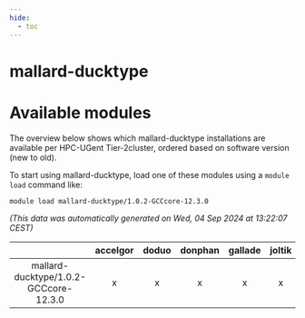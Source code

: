 ```yaml
---
hide:
  - toc
---
```


mallard-ducktype
================

# Available modules


The overview below shows which mallard-ducktype installations are available per HPC-UGent Tier-2cluster, ordered based on software version (new to old).

To start using mallard-ducktype, load one of these modules using a `module load` command like:

```shell
module load mallard-ducktype/1.0.2-GCCcore-12.3.0
```

*(This data was automatically generated on Wed, 04 Sep 2024 at 13:22:07 CEST)*  

| |accelgor|doduo|donphan|gallade|joltik|shinx|skitty|
| :---: | :---: | :---: | :---: | :---: | :---: | :---: | :---: |
|mallard-ducktype/1.0.2-GCCcore-12.3.0|x|x|x|x|x|x|x|
